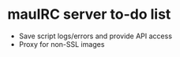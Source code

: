 # mauIRC server to-do list
* Save script logs/errors and provide API access
* Proxy for non-SSL images
